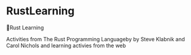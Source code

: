 # RustLearning
🦀Rust Learning 

Activities from The Rust Programming Languageby by Steve Klabnik and Carol Nichols and learning activies from the web
